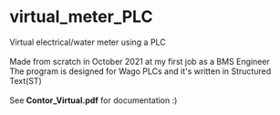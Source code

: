 # virtual_meter_PLC
Virtual electrical/water meter using a PLC<br />
<br />
Made from scratch in October 2021 at my first job as a BMS Engineer<br />
The program is designed for Wago PLCs and it's written in Structured Text(ST)<br />
<br />
See <b>Contor_Virtual.pdf</b> for documentation :) 
